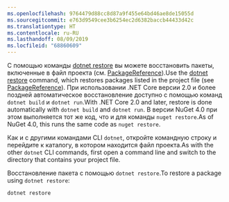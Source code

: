 ```yaml
---
ms.openlocfilehash: 9764479d88cc8d87a9f455e64bd46ae8de15055d
ms.sourcegitcommit: e763d9549cee3b6254ec2d6382baccb44433d42c
ms.translationtype: HT
ms.contentlocale: ru-RU
ms.lasthandoff: 08/09/2019
ms.locfileid: "68860609"
---
```

<span data-ttu-id="80648-101">С помощью команды [dotnet restore](/dotnet/core/tools/dotnet-restore?tabs=netcore2x) вы можете восстановить пакеты, включенные в файл проекта (см. [PackageReference](../../consume-packages/package-references-in-project-files.md)).</span><span class="sxs-lookup"><span data-stu-id="80648-101">Use the [dotnet restore](/dotnet/core/tools/dotnet-restore?tabs=netcore2x) command, which restores packages listed in the project file (see [PackageReference](../../consume-packages/package-references-in-project-files.md)).</span></span> <span data-ttu-id="80648-102">При использовании .NET Core версии 2.0 и более поздней автоматическое восстановление доступно с помощью команд `dotnet build` и `dotnet run`.</span><span class="sxs-lookup"><span data-stu-id="80648-102">With .NET Core 2.0 and later, restore is done automatically with `dotnet build` and `dotnet run`.</span></span> <span data-ttu-id="80648-103">В версии NuGet 4.0 при этом выполняется тот же код, что и для команды `nuget restore`.</span><span class="sxs-lookup"><span data-stu-id="80648-103">As of NuGet 4.0, this runs the same code as `nuget restore`.</span></span>

<span data-ttu-id="80648-104">Как и с другими командами CLI `dotnet`, откройте командную строку и перейдите к каталогу, в котором находится файл проекта.</span><span class="sxs-lookup"><span data-stu-id="80648-104">As with the other `dotnet` CLI commands, first open a command line and switch to the directory that contains your project file.</span></span>

<span data-ttu-id="80648-105">Восстановление пакета с помощью `dotnet restore`.</span><span class="sxs-lookup"><span data-stu-id="80648-105">To restore a package using `dotnet restore`:</span></span>

```cli
dotnet restore 
```
